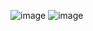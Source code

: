 
![image](https://github.com/bugraer/Events/assets/67065146/8258dd84-1456-461e-bd18-2c00557d8e46)
![image](https://github.com/bugraer/Events/assets/67065146/7a62723d-f5de-40e0-882d-25c44784773f)

